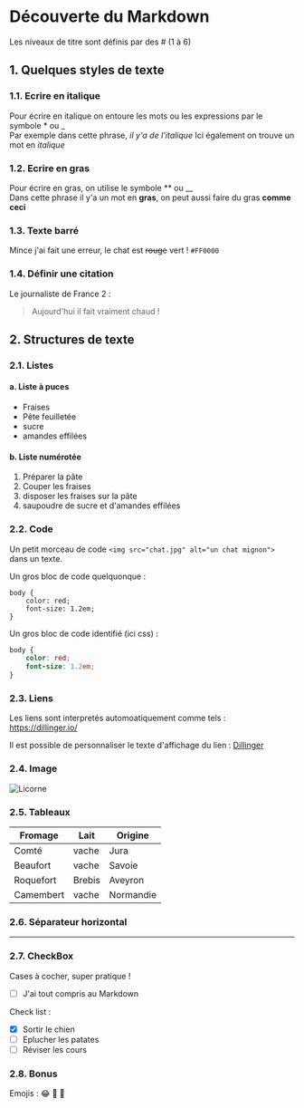 # Découverte du Markdown
Les niveaux de titre sont définis par des # (1 à 6)


## 1. Quelques styles de texte


### 1.1. Ecrire en italique
Pour écrire en italique on entoure les mots ou les expressions par le symbole * ou _ <br>
Par exemple dans cette phrase, *il y'a de l'italique*
Ici également on trouve un mot en _italique_

### 1.2. Ecrire en gras
Pour écrire en gras, on utilise le symbole ** ou __ <br>
Dans cette phrase il y'a un mot en **gras**, on peut aussi faire du gras __comme ceci__

### 1.3. Texte barré
Mince j'ai fait une erreur, le chat est ~~rouge~~ vert ! `#FF0000`

### 1.4. Définir une citation
Le journaliste de France 2 :
> Aujourd'hui il fait vraiment chaud !


## 2. Structures de texte

### 2.1. Listes
#### a. Liste à puces
- Fraises
- Pête feuilletée
- sucre
- amandes effilées

#### b. Liste numérotée
1. Préparer la pâte
2. Couper les fraises
3. disposer les fraises sur la pâte
4. saupoudre de sucre et d'amandes effilées

### 2.2. Code
Un petit morceau de code `<img src="chat.jpg" alt="un chat mignon">` dans un texte.

Un gros bloc de code quelquonque :
```
body {
    color: red;
    font-size: 1.2em;
}
```

Un gros bloc de code identifié (ici css) :
```css
body {
    color: red;
    font-size: 1.2em;
}
```

### 2.3. Liens
Les liens sont interpretés automoatiquement comme tels :
https://dillinger.io/

Il est possible de personnaliser le texte d'affichage du lien :
[Dillinger](https://dillinger.io/)

### 2.4. Image
![Licorne](https://is3-ssl.mzstatic.com/image/thumb/Purple112/v4/3d/9e/66/3d9e66b3-d1a9-db75-8685-49cfd022ef9e/AppIcon-0-0-1x_U007emarketing-0-0-0-7-0-0-sRGB-0-0-0-GLES2_U002c0-512MB-85-220-0-0.png/256x256bb.jpg)

### 2.5. Tableaux
Fromage | Lait | Origine
--- | --- | ---
Comté | vache | Jura
Beaufort | vache | Savoie
Roquefort | Brebis | Aveyron
Camembert | vache | Normandie

### 2.6. Séparateur horizontal
---

### 2.7. CheckBox
Cases à cocher, super pratique !<br>
- [ ] J'ai tout compris au Markdown

Check list :
- [x] Sortir le chien
- [ ] Eplucher les patates
- [ ] Réviser les cours

### 2.8. Bonus
Emojis : 
:joy:
:wave:
:rocket:







